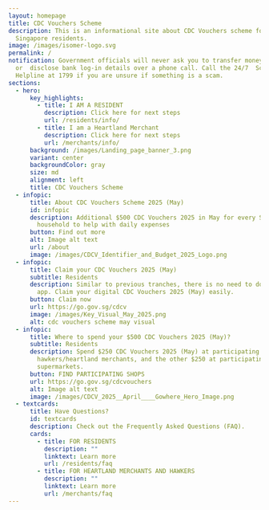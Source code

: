 ```yaml
---
layout: homepage
title: CDC Vouchers Scheme
description: This is an informational site about CDC Vouchers scheme for
  Singapore residents.
image: /images/isomer-logo.svg
permalink: /
notification: Government officials will never ask you to transfer money
  or  disclose bank log-in details over a phone call. Call the 24/7  ScamShield
  Helpline at 1799 if you are unsure if something is a scam.
sections:
  - hero:
      key_highlights:
        - title: I AM A RESIDENT
          description: Click here for next steps
          url: /residents/info/
        - title: I am a Heartland Merchant
          description: Click here for next steps
          url: /merchants/info/
      background: /images/Landing_page_banner_3.png
      variant: center
      backgroundColor: gray
      size: md
      alignment: left
      title: CDC Vouchers Scheme
  - infopic:
      title: About CDC Vouchers Scheme 2025 (May)
      id: infopic
      description: Additional $500 CDC Vouchers 2025 in May for every Singaporean
        household to help with daily expenses
      button: Find out more
      alt: Image alt text
      url: /about
      image: /images/CDCV_Identifier_and_Budget_2025_Logo.png
  - infopic:
      title: Claim your CDC Vouchers 2025 (May)
      subtitle: Residents
      description: Similar to previous tranches, there is no need to download a mobile
        app. Claim your digital CDC Vouchers 2025 (May) easily.
      button: Claim now
      url: https://go.gov.sg/cdcv
      image: /images/Key_Visual_May_2025.png
      alt: cdc vouchers scheme may visual
  - infopic:
      title: Where to spend your $500 CDC Vouchers 2025 (May)?
      subtitle: Residents
      description: Spend $250 CDC Vouchers 2025 (May) at participating
        hawkers/heartland merchants, and the other $250 at participating
        supermarkets.
      button: FIND PARTICIPATING SHOPS
      url: https://go.gov.sg/cdcvouchers
      alt: Image alt text
      image: /images/CDCV_2025__April____Gowhere_Hero_Image.png
  - textcards:
      title: Have Questions?
      id: textcards
      description: Check out the Frequently Asked Questions (FAQ).
      cards:
        - title: FOR RESIDENTS
          description: ""
          linktext: Learn more
          url: /residents/faq
        - title: FOR HEARTLAND MERCHANTS AND HAWKERS
          description: ""
          linktext: Learn more
          url: /merchants/faq
---
```

